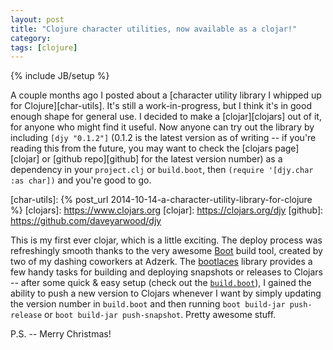 ```yaml
---
layout: post
title: "Clojure character utilities, now available as a clojar!"
category: 
tags: [clojure]
---
```

{% include JB/setup %}

A couple months ago I posted about a [character utility library I whipped up for Clojure][char-utils]. It's still a work-in-progress, but I think it's in good enough shape for general use. I decided to make a [clojar][clojars] out of it, for anyone who might find it useful. Now anyone can try out the library by including `[djy "0.1.2"]` (0.1.2 is the latest version as of writing -- if you're reading this from the future, you may want to check the [clojars page][clojar] or [github repo][github] for the latest version number) as a dependency in your `project.clj` or `build.boot`, then `(require '[djy.char :as char])` and you're good to go.

[char-utils]: {% post_url 2014-10-14-a-character-utility-library-for-clojure %}
[clojars]: https://www.clojars.org
[clojar]: https://clojars.org/djy
[github]: https://github.com/daveyarwood/djy

This is my first ever clojar, which is a little exciting. The deploy process was refreshingly smooth thanks to the very awesome [Boot](http://www.boot-clj.com) build tool, created by two of my dashing coworkers at Adzerk. The [bootlaces](https://github.com/adzerk/bootlaces) library provides a few handy tasks for building and deploying snapshots or releases to Clojars -- after some quick & easy setup (check out the [`build.boot`](https://github.com/daveyarwood/djy/blob/master/build.boot)), I gained the ability to push a new version to Clojars whenever I want by simply updating the version number in `build.boot` and then running `boot build-jar push-release` or `boot build-jar push-snapshot`. Pretty awesome stuff.

P.S. -- Merry Christmas! 